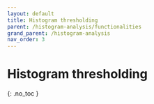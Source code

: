 ```yaml
---
layout: default
title: Histogram thresholding
parent: /histogram-analysis/functionalities
grand_parent: /histogram-analysis
nav_order: 3
---
```


# Histogram thresholding
{: .no_toc }
